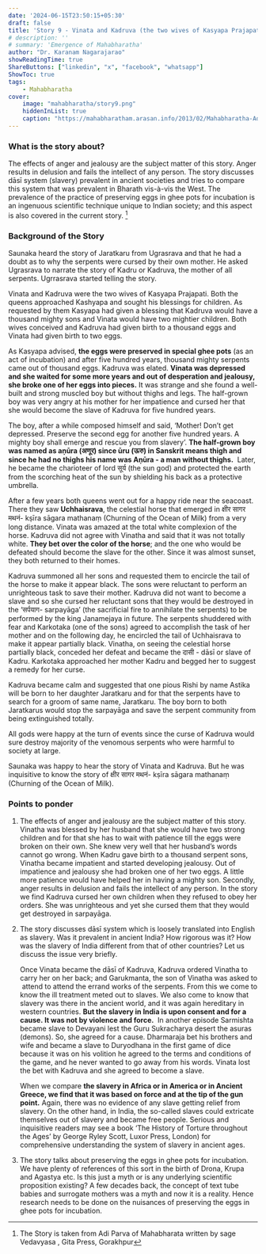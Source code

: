 ```yaml
---
date: '2024-06-15T23:50:15+05:30'
draft: false
title: 'Story 9 - Vinata and Kadruva (the two wives of Kasyapa Prajapati)- A rivalry'
# description: ''
# summary: 'Emergence of Mahabharatha'
author: "Dr. Karanam Nagarajarao"
showReadingTime: true
ShareButtons: ["linkedin", "x", "facebook", "whatsapp"]
ShowToc: true
tags: 
    - Mahabharatha
cover:
    image: "mahabharatha/story9.png"
    hiddenInList: true
    caption: "https://mahabharatham.arasan.info/2013/02/Mahabharatha-Adiparva-Section20.html"
---
```


### What is the story about?

The effects of anger and jealousy are the subject matter of this story. Anger results in delusion and fails the intellect of any person. The story discusses dāsī system (slavery) prevalent in ancient societies and tries to compare this system that was prevalent in Bharath vis-à-vis the West. The prevalence of the practice of preserving eggs in ghee pots for incubation is an ingenuous scientific technique unique to Indian society; and this aspect is also covered in the current story. [^1]

### Background of the Story

Saunaka heard the story of Jaratkaru from Ugrasrava and that he had a doubt as to why the serpents were cursed by their own mother. He asked Ugrasrava to narrate the story of Kadru or Kadruva, the mother of all serpents. Ugrrasrava started telling the story.

Vinata and Kadruva were the two wives of Kasyapa Prajapati. Both the queens approached Kashyapa and sought his blessings for children. As requested by them Kasyapa had given a blessing that Kadruva would have a thousand mighty sons and Vinata would have two mightier children. Both wives conceived and Kadruva had given birth to a thousand eggs and Vinata had given birth to two eggs.

As Kasyapa advised, **the eggs were preserved in special ghee pots** (as an act of incubation) and after five hundred years, thousand mighty serpents came out of thousand eggs. Kadruva was elated. **Vinata was depressed and she waited for some more years and out of desperation and jealousy, she broke one of her eggs into pieces.** It was strange and she found a well-built and strong muscled boy but without thighs and legs. The half-grown boy was very angry at his mother for her impatience and cursed her that she would become the slave of Kadruva for five hundred years.

The boy, after a while composed himself and said, ‘Mother! Don’t get depressed. Preserve the second egg for another five hundred years. A mighty boy shall emerge and rescue you from slavery’. **The half-grown boy was named as aṇūra (अणूर) since ūru (ऊरु) in Sanskrit means thigh and since he had no thighs his name was Aṇūra - a man without thighs.**  Later, he became the charioteer of lord सूर्य (the sun god) and protected the earth from the scorching heat of the sun by shielding his back as a protective umbrella.

After a few years both queens went out for a happy ride near the seacoast. There they saw **Uchhaisrava**, the celestial horse that emerged in क्षीर सागर मथनं- kṣīra sāgara mathanaṃ (Churning of the Ocean of Milk) from a very long distance. Vinata was amazed at the total white complexion of the horse. Kadruva did not agree with Vinatha and said that it was not totally white. **They bet over the color of the horse**; and the one who would be defeated should become the slave for the other. Since it was almost sunset, they both returned to their homes.

Kadruva summoned all her sons and requested them to encircle the tail of the horse to make it appear black. The sons were reluctant to perform an unrighteous task to save their mother. Kadruva did not want to become a slave and so she cursed her reluctant sons that they would be destroyed in the ‘सर्पयाग- sarpayāga’ (the sacrificial fire to annihilate the serpents) to be performed by the king Janamejaya in future. The serpents shuddered with fear and Karkotaka (one of the sons) agreed to accomplish the task of her mother and on the following day, he encircled the tail of Uchhaisrava to make it appear partially black. Vinatha, on seeing the celestial horse partially black, conceded her defeat and became the दासी - dāsī or slave of Kadru. Karkotaka approached her mother Kadru and begged her to suggest a remedy for her curse.

Kadruva became calm and suggested that one pious Rishi by name Astika will be born to her daughter Jaratkaru and for that the serpents have to search for a groom of same name, Jaratkaru. The boy born to both Jaratkarus would stop the sarpayāga and save the serpent community from being extinguished totally.

All gods were happy at the turn of events since the curse of Kadruva would sure destroy majority of the venomous serpents who were harmful to society at large.

Saunaka was happy to hear the story of Vinata and Kadruva. But he was inquisitive to know the story of क्षीर सागर मथनं- kṣīra sāgara mathanaṃ (Churning of the Ocean of Milk).

###  Points to ponder

1. The effects of anger and jealousy are the subject matter of this story. Vinatha was blessed by her husband that she would have two strong children and for that she has to wait with patience till the eggs were broken on their own. She knew very well that her husband’s words cannot go wrong. When Kadru gave birth to a thousand serpent sons, Vinatha became impatient and started developing jealousy. Out of impatience and jealousy she had broken one of her two eggs. A little more patience would have helped her in having a mighty son. Secondly, anger results in delusion and fails the intellect of any person. In the story we find Kadruva cursed her own children when they refused to obey her orders. She was unrighteous and yet she cursed them that they would get destroyed in sarpayāga.

2. The story discusses dāsī system which is loosely translated into English as slavery. Was it prevalent in ancient India? How rigorous was it? How was the slavery of India different from that of other countries? Let us discuss the issue very briefly.

	Once Vinata became the dāsī of Kadruva, Kadruva ordered Vinatha to carry her on her back; and Garukmanta, the son of Vinatha was asked to  attend to attend the errand works of the serpents. From this we come to know the ill treatment meted out to slaves. We also come to know that slavery was there in the ancient world, and it was again hereditary in western countries. **But the slavery in India is upon consent and for a cause. It was not by violence and force.**  In another episode Sarmishta became slave to Devayani lest the Guru Sukracharya desert the asuras (demons). So, she agreed for a cause. Dharmaraja bet his brothers and wife and became a slave to Duryodhana in the first game of dice because it was on his volition he agreed to the terms and conditions of the game, and he never wanted to go away from his words. Vinata lost the bet with Kadruva and she agreed to become a slave.
	
	When we compare **the slavery in Africa or in America or in Ancient Greece, we find that it was based on force and at the tip of the gun point.** Again, there was no evidence of any slave getting relief from slavery. On the other hand, in India, the so-called slaves could extricate themselves out of slavery and became free people. Serious and inquisitive readers may see a book ‘The History of Torture throughout the Ages’ by George Ryley Scott, Luxor Press, London) for comprehensive understanding the system of slavery in ancient ages.

3. The story talks about preserving the eggs in ghee pots for incubation. We have plenty of references of this sort in the birth of Drona, Krupa and Agastya etc. Is this just a myth or is any underlying scientific proposition existing? A few decades back, the concept of text tube babies and surrogate mothers was a myth and now it is a reality. Hence research needs to be done on the nuisances of preserving the eggs in ghee pots for incubation.

[^1]: The Story is taken from Adi Parva of Mahabharata written by sage Vedavyasa , Gita Press, Gorakhpur
